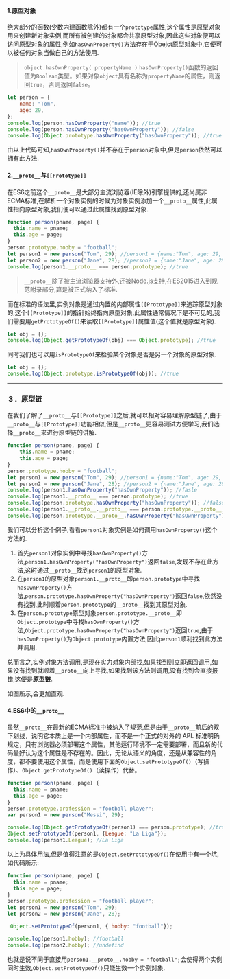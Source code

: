 
#### 1.原型对象
绝大部分的函数(少数内建函数除外)都有一个`prototype`属性,这个属性是原型对象用来创建新对象实例,而所有被创建的对象都会共享原型对象,因此这些对象便可以访问原型对象的属性,例如`hasOwnProperty()`方法存在于Obejct原型对象中,它便可以被任何对象当做自己的方法使用.
> `object.hasOwnProperty( propertyName )`
> `hasOwnProperty()`函数的返回值为`Boolean`类型。如果对象`object`具有名称为`propertyName`的属性，则返回`true`，否则返回`false`。
```javascript
let person = {
    name: "Tom",
    age: 29,
};
console.log(person.hasOwnProperty("name")); //true
console.log(person.hasOwnProperty("hasOwnProperty")); //false
console.log(Object.prototype.hasOwnProperty("hasOwnProperty")); //true
```
由以上代码可知,`hasOwnProperty()`并不存在于`person`对象中,但是`person`依然可以拥有此方法.


#### 2.`__proto__`与`[[Prototype]]`

在ES6之前这个`__proto__`是大部分主流浏览器(IE除外)引擎提供的,还尚属非ECMA标准,在解析一个对象实例的时候为对象实例添加一个`__proto__`属性,此属性指向原型对象,我们便可以通过此属性找到原型对象.
```javascript
function person(pname, page) {
  this.name = pname;
  this.age = page;
}
person.prototype.hobby = "football";
let person1 = new person("Tom", 29); //person1 = {name:"Tom", age: 29, hobby: "football"};
let person2 = new person("Jane", 28); //person2 = {name:"Jane", age: 28, hobby: "football"};
console.log(person1.__proto__ === person.prototype); //true
```
> `__proto__`除了被主流浏览器支持外,还被Node.js支持,在ES2015进入到规范附录部分,算是被正式纳入了标准.

而在标准的语法里,实例对象是通过内置的内部属性`[[Prototype]]`来追踪原型对象的,这个`[[Prototype]]`的指针始终指向原型对象,此属性通常情况下是不可见的,我们需要用`getPrototypeOf()`来读取`[[Prototype]]`属性值(这个值就是原型对象).

```javascript
let obj = {};
console.log(Object.getPrototypeOf(obj) === Object.prototype); //true
```
同时我们也可以用`isPrototypeOf`来检验某个对象是否是另一个对象的原型对象.

```javascript
let obj = {};
console.log(Object.prototype.isPrototypeOf(obj)); //true
```

---
### ３．原型链

在我们了解了`__proto__`与`[[Prototype]]`之后,就可以相对容易理解原型链了,由于`__proto__`与`[[Prototype]]`功能相似,但是`__proto__`更容易测试方便学习,我们选择`__proto__`来进行原型链的讲解.

```javascript
function person(pname, page) {
	this.name = pname;
	this.age = page;
}
person.prototype.hobby = "football";
let person1 = new person("Tom", 29); //person1 = {name:"Tom", age: 29, hobby: "football"};
let person2 = new person("Jane", 28); //person2 = {name:"Jane", age: 28, hobby: "football"};
console.log(person1.hasOwnProperty("hasOwnProperty")); //fasle
console.log(person1.__proto__ === person.prototype); //true
console.log(person.prototype.hasOwnProperty("hasOwnProperty")); //false
console.log(person1.__proto__.__proto__ === person.prototype.__proto__); // true
console.log(person.prototype.__proto__.hasOwnProperty("hasOwnProperty")); //true
```
我们可以分析这个例子,看看`person1`对象实例是如何调用`hasOwnProperty()`这个方法的.

1. 首先`person1`对象实例中寻找`hasOwnProperty()`方法,`person1.hasOwnProperty("hasOwnProperty")`返回`false`,发现不存在此方法,这时通过`__proto__`找到`person1`的原型对象.
2. 在`person1`的原型对象`person1.__proto__`即`person.prototype`中寻找`hasOwnProperty()`方法,`person.prototype.hasOwnProperty("hasOwnProperty")`返回`false`,依然没有找到,此时顺着`person.prototype`的`__proto__`找到其原型对象.
3. 在`person.prototype`原型对象`person.prototype.__proto__`即`Object.prototype`中寻找`hasOwnProperty()`方法,`Object.prototype.hasOwnProperty("hasOwnProperty")`返回`true`,由于`hasOwnProperty()`为`Object.prototype`内置方法,因此`person1`顺利找到此方法并调用.

总而言之,实例对象方法调用,是现在实力对象内部找,如果找到则立即返回调用,如果没有找到就顺着`__proto__`向上寻找,如果找到该方法则调用,没有找到会直接报错,这便是**原型链**.

如图所示,会更加直观.


#### 4.ES6中的`__proto__`

虽然`__proto__`在最新的ECMA标准中被纳入了规范,但是由于`__proto__`前后的双下划线，说明它本质上是一个内部属性，而不是一个正式的对外的 API.
标准明确规定，只有浏览器必须部署这个属性，其他运行环境不一定需要部署，而且新的代码最好认为这个属性是不存在的。因此，无论从语义的角度，还是从兼容性的角度，都不要使用这个属性，而是使用下面的`Object.setPrototypeOf()`（写操作）、`Object.getPrototypeOf()`（读操作）代替。

```javascript
function person(pname, page) {
  this.name = pname;
  this.age = page;
}
person.prototype.profession = "football player";
var person1 = new person("Messi", 29);

console.log(Object.getPrototypeOf(person1) === person.prototype); //true
Object.setPrototypeOf(person1, {League: "La Liga"}); 
console.log(person1.League); //La Liga

```
以上为具体用法,但是值得注意的是`Object.setPrototypeOf()`在使用中有一个坑,如代码所示:
```javascript
function person(pname, page) {
  this.name = pname;
  this.age = page;
}
person.prototype.profession = "football player";
let person1 = new person("Tom", 29); 
let person2 = new person("Jane", 28);

 Object.setPrototypeOf(person1, { hobby: "football"});

console.log(person1.hobby); //football
console.log(person2.hobby); //undefind
```
也就是说不同于直接用`person1.__proto__.hobby = "football";`会使得两个实例同时生效,`Object.setPrototypeOf()`只能生效一个实例对象.

<!-- www -->